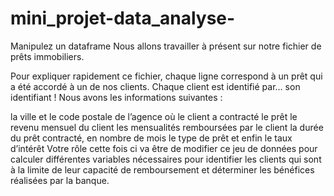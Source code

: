 # mini_projet-data_analyse-
Manipulez un dataframe
Nous allons travailler à présent sur notre fichier de prêts immobiliers.

Pour expliquer rapidement ce fichier, chaque ligne correspond à un prêt qui a été accordé à un de nos clients. Chaque client est identifié par… son identifiant ! Nous avons les informations suivantes :

la ville et le code postale de l’agence où le client a contracté le prêt
le revenu mensuel du client
les mensualités remboursées par le client
la durée du prêt contracté, en nombre de mois
le type de prêt
et enfin le taux d’intérêt
Votre rôle cette fois ci va être de modifier ce jeu de données pour calculer différentes variables nécessaires pour identifier les clients qui sont à la limite de leur capacité de remboursement et déterminer les bénéfices réalisées par la banque.
